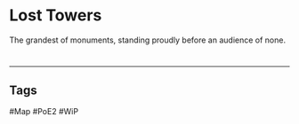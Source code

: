 # Lost Towers
The grandest of monuments, standing proudly before an audience of none.

#
---
## Tags
#Map
#PoE2 
#WiP 